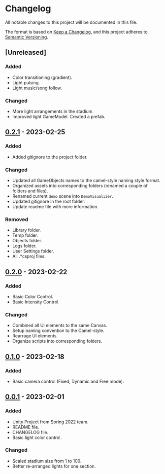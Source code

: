 # Changelog

All notable changes to this project will be documented in this file.

The format is based on [Keep a Changelog](https://keepachangelog.com/en/1.0.0/),
and this project adheres to [Semantic Versioning](https://semver.org/spec/v2.0.0.html).

## [Unreleased]

### Added
- Color transitioning (gradient).
- Light pulsing.
- Light music/song follow.

### Changed

- More light arrangements in the stadium.
- Improved light GameModel. Created a prefab.

## [0.2.1] - 2023-02-25

### Added
- Added gitignore to the project folder.

### Changed
- Updated all GameObjects names to the camel-style naming style format.
- Organized assets into corresponding folders (renamed a couple of folders and files).
- Renamed current `demo` scene into `DemoVisualizer`.
- Updated gitignore in the root folder.
- Update readme file with more information.

### Removed
- Library folder.
- Temp folder.
- Objects folder.
- Logs folder.
- User Settings folder.
- All .*csproj files.

## [0.2.0] - 2023-02-22

### Added
- Basic Color Control.
- Basic Intensity Control.

### Changed

- Combined all UI elements to the same Canvas.
- Setup naming convention to the Camel-style.
- Rearrage UI elements.
- Organize scripts into corresponding folders.

## [0.1.0] - 2023-02-18

### Added
- Basic camera control (Fixed, Dynamic and Free mode).

## [0.0.1] - 2023-02-01

### Added

- Unity Project from Spring 2022 team.
- README file.
- CHANGELOG file.
- Basic light color control.

### Changed
- Scaled stadium size from 1 to 100.
- Better re-arranged lights for one section.


[0.2.1]: https://github.com/dss0029/arenalighting-spring2023/releases/tag/v0.2.1
[0.2.0]: https://github.com/dss0029/arenalighting-spring2023/releases/tag/v0.2.0
[0.1.0]: https://github.com/dss0029/arenalighting-spring2023/releases/tag/v0.1.0
[0.0.1]: https://github.com/dss0029/arenalighting-spring2023/releases/tag/v0.0.1